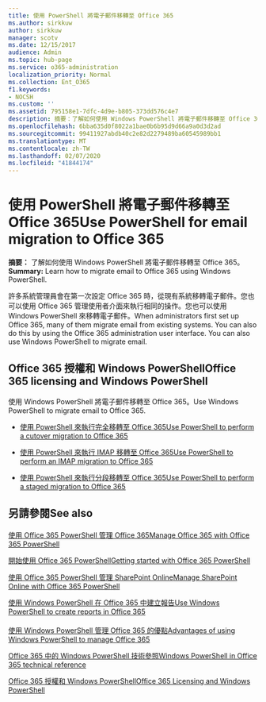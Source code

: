 ```yaml
---
title: 使用 PowerShell 將電子郵件移轉至 Office 365
ms.author: sirkkuw
author: sirkkuw
manager: scotv
ms.date: 12/15/2017
audience: Admin
ms.topic: hub-page
ms.service: o365-administration
localization_priority: Normal
ms.collection: Ent_O365
f1.keywords:
- NOCSH
ms.custom: ''
ms.assetid: 795158e1-7dfc-4d9e-b805-373dd576c4e7
description: 摘要：了解如何使用 Windows PowerShell 將電子郵件移轉至 Office 365。
ms.openlocfilehash: 6bba635d0f8022a1bae0b6b95d9d66a9a0d3d2ad
ms.sourcegitcommit: 99411927abdb40c2e82d2279489ba60545989bb1
ms.translationtype: MT
ms.contentlocale: zh-TW
ms.lasthandoff: 02/07/2020
ms.locfileid: "41844174"
---
```

# <a name="use-powershell-for-email-migration-to-office-365"></a><span data-ttu-id="2a258-103">使用 PowerShell 將電子郵件移轉至 Office 365</span><span class="sxs-lookup"><span data-stu-id="2a258-103">Use PowerShell for email migration to Office 365</span></span>

 <span data-ttu-id="2a258-104">**摘要：** 了解如何使用 Windows PowerShell 將電子郵件移轉至 Office 365。</span><span class="sxs-lookup"><span data-stu-id="2a258-104">**Summary:** Learn how to migrate email to Office 365 using Windows PowerShell.</span></span>
  
<span data-ttu-id="2a258-p101">許多系統管理員會在第一次設定 Office 365 時，從現有系統移轉電子郵件。您也可以使用 Office 365 管理使用者介面來執行相同的操作。您也可以使用 Windows PowerShell 來移轉電子郵件。</span><span class="sxs-lookup"><span data-stu-id="2a258-p101">When administrators first set up Office 365, many of them migrate email from existing systems. You can also do this by using the Office 365 administration user interface. You can also use Windows PowerShell to migrate email.</span></span>
  
## <a name="office-365-licensing-and-windows-powershell"></a><span data-ttu-id="2a258-108">Office 365 授權和 Windows PowerShell</span><span class="sxs-lookup"><span data-stu-id="2a258-108">Office 365 licensing and Windows PowerShell</span></span>

<span data-ttu-id="2a258-109">使用 Windows PowerShell 將電子郵件移轉至 Office 365。</span><span class="sxs-lookup"><span data-stu-id="2a258-109">Use Windows PowerShell to migrate email to Office 365.</span></span> 
  
- [<span data-ttu-id="2a258-110">使用 PowerShell 來執行完全移轉至 Office 365</span><span class="sxs-lookup"><span data-stu-id="2a258-110">Use PowerShell to perform a cutover migration to Office 365</span></span>](use-powershell-to-perform-a-cutover-migration-to-office-365.md)
    
- [<span data-ttu-id="2a258-111">使用 PowerShell 來執行 IMAP 移轉至 Office 365</span><span class="sxs-lookup"><span data-stu-id="2a258-111">Use PowerShell to perform an IMAP migration to Office 365</span></span>](use-powershell-to-perform-an-imap-migration-to-office-365.md)
    
- [<span data-ttu-id="2a258-112">使用 PowerShell 來執行分段移轉至 Office 365</span><span class="sxs-lookup"><span data-stu-id="2a258-112">Use PowerShell to perform a staged migration to Office 365</span></span>](use-powershell-to-perform-a-staged-migration-to-office-365.md)
    
## <a name="see-also"></a><span data-ttu-id="2a258-113">另請參閱</span><span class="sxs-lookup"><span data-stu-id="2a258-113">See also</span></span>

#### 

[<span data-ttu-id="2a258-114">使用 Office 365 PowerShell 管理 Office 365</span><span class="sxs-lookup"><span data-stu-id="2a258-114">Manage Office 365 with Office 365 PowerShell</span></span>](manage-office-365-with-office-365-powershell.md)
  
[<span data-ttu-id="2a258-115">開始使用 Office 365 PowerShell</span><span class="sxs-lookup"><span data-stu-id="2a258-115">Getting started with Office 365 PowerShell</span></span>](getting-started-with-office-365-powershell.md)
  
[<span data-ttu-id="2a258-116">使用 Office 365 PowerShell 管理 SharePoint Online</span><span class="sxs-lookup"><span data-stu-id="2a258-116">Manage SharePoint Online with Office 365 PowerShell</span></span>](manage-sharepoint-online-with-office-365-powershell.md)
  
[<span data-ttu-id="2a258-117">使用 Windows PowerShell 在 Office 365 中建立報告</span><span class="sxs-lookup"><span data-stu-id="2a258-117">Use Windows PowerShell to create reports in Office 365</span></span>](use-windows-powershell-to-create-reports-in-office-365.md)
#### 

[<span data-ttu-id="2a258-118">使用 Windows PowerShell 管理 Office 365 的優點</span><span class="sxs-lookup"><span data-stu-id="2a258-118">Advantages of using Windows PowerShell to manage Office 365</span></span>](https://technet.microsoft.com/library/15144a50-453e-4cd5-befd-bc6736697967.aspx)
  
[<span data-ttu-id="2a258-119">Office 365 中的 Windows PowerShell 技術參照</span><span class="sxs-lookup"><span data-stu-id="2a258-119">Windows PowerShell in Office 365 technical reference</span></span>](https://technet.microsoft.com/library/10d5c66a-7579-4319-aaa5-7a5e21d49cea.aspx)
  
[<span data-ttu-id="2a258-120">Office 365 授權和 Windows PowerShell</span><span class="sxs-lookup"><span data-stu-id="2a258-120">Office 365 Licensing and Windows PowerShell</span></span>](https://technet.microsoft.com/library/6ca0e430-f7ba-4184-becf-14c6c5c8dde5.aspx)

